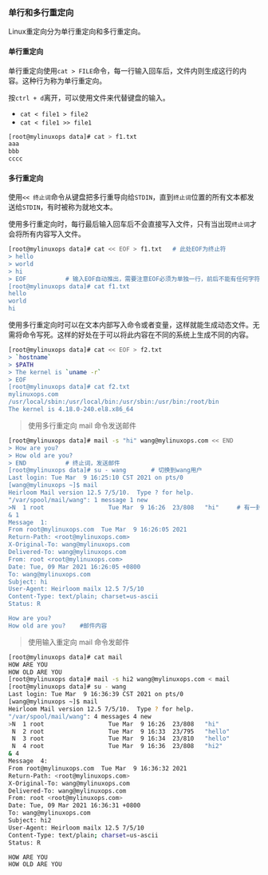 ### 单行和多行重定向

Linux重定向分为单行重定向和多行重定向。

#### 单行重定向

单行重定向使用`cat > FILE`命令，每一行输入回车后，文件内则生成这行的内容。这种行为称为单行重定向。

按`ctrl + d`离开，可以使用文件来代替键盘的输入。

* `cat < file1 > file2`
* `cat < file1 >> file1`

```bash
[root@mylinuxops data]# cat > f1.txt
aaa
bbb
cccc
```

#### 多行重定向

使用`<< 终止词`命令从键盘把多行重导向给`STDIN`，直到`终止词`位置的所有文本都发送给`STDIN`，有时被称为就地文本。

使用多行重定向时，每行最后输入回车后不会直接写入文件，只有当出现`终止词`才会将所有内容写入文件。

```bash
[root@mylinuxops data]# cat << EOF > f1.txt   # 此处EOF为终止符
> hello
> world
> hi
> EOF			# 输入EOF自动推出，需要注意EOF必须为单独一行，前后不能有任何字符。
[root@mylinuxops data]# cat f1.txt 
hello
world
hi
```

使用多行重定向时可以在文本内部写入命令或者变量，这样就能生成动态文件。无需将命令写死。这样的好处在于可以将此内容在不同的系统上生成不同的内容。

```bash
[root@mylinuxops data]# cat << EOF > f2.txt
> `hostname`
> $PATH
> The kernel is `uname -r`
> EOF
[root@mylinuxops data]# cat f2.txt 
mylinuxops.com
/usr/local/sbin:/usr/local/bin:/usr/sbin:/usr/bin:/root/bin
The kernel is 4.18.0-240.el8.x86_64
```

> 使用多行重定向 mail 命令发送邮件

```bash
[root@mylinuxops data]# mail -s "hi" wang@mylinuxops.com << END
> How are you?
> How old are you?
> END			# 终止词，发送邮件
[root@mylinuxops data]# su - wang		# 切换到wang用户
Last login: Tue Mar  9 16:25:10 CST 2021 on pts/0
[wang@mylinuxops ~]$ mail
Heirloom Mail version 12.5 7/5/10.  Type ? for help.
"/var/spool/mail/wang": 1 message 1 new
>N  1 root                  Tue Mar  9 16:26  23/808   "hi"		# 有一封邮件。
& 1
Message  1:
From root@mylinuxops.com  Tue Mar  9 16:26:05 2021
Return-Path: <root@mylinuxops.com>
X-Original-To: wang@mylinuxops.com
Delivered-To: wang@mylinuxops.com
From: root <root@mylinuxops.com>
Date: Tue, 09 Mar 2021 16:26:05 +0800
To: wang@mylinuxops.com
Subject: hi
User-Agent: Heirloom mailx 12.5 7/5/10
Content-Type: text/plain; charset=us-ascii
Status: R

How are you?
How old are you?	#邮件内容

```

> 使用输入重定向 mail 命令发邮件

```bash
[root@mylinuxops data]# cat mail
HOW ARE YOU 
HOW OLD ARE YOU
[root@mylinuxops data]# mail -s hi2 wang@mylinuxops.com < mail 
[root@mylinuxops data]# su - wang
Last login: Tue Mar  9 16:36:39 CST 2021 on pts/0
[wang@mylinuxops ~]$ mail
Heirloom Mail version 12.5 7/5/10.  Type ? for help.
"/var/spool/mail/wang": 4 messages 4 new
>N  1 root                  Tue Mar  9 16:26  23/808   "hi"
 N  2 root                  Tue Mar  9 16:33  23/795   "hello"
 N  3 root                  Tue Mar  9 16:34  23/810   "hello"
 N  4 root                  Tue Mar  9 16:36  23/808   "hi2"
& 4
Message  4:
From root@mylinuxops.com  Tue Mar  9 16:36:32 2021
Return-Path: <root@mylinuxops.com>
X-Original-To: wang@mylinuxops.com
Delivered-To: wang@mylinuxops.com
From: root <root@mylinuxops.com>
Date: Tue, 09 Mar 2021 16:36:31 +0800
To: wang@mylinuxops.com
Subject: hi2
User-Agent: Heirloom mailx 12.5 7/5/10
Content-Type: text/plain; charset=us-ascii
Status: R

HOW ARE YOU 
HOW OLD ARE YOU
```

